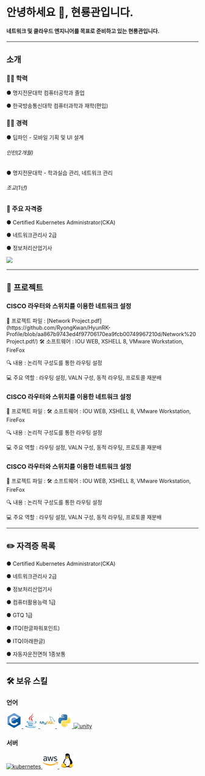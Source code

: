 <h1>안녕하세요 👋, 현룡관입니다.</h1>
<h4>네트워크 및 클라우드 엔지니어를 목표로 준비하고 있는 현룡관입니다.</h4>

---

<h2>소개</h2>
<h3 align="left">👨‍🎓 학력</h3>
● 명지전문대학 컴퓨터공학과 졸업</p>
● 한국방송통신대학 컴퓨터과학과 재학(편입)

<h3 align="left">👨‍💼 경력</h3>
● 딥파인 - 모바일 기획 및 UI 설계</p>
<h6>인턴(2개월)</h6>
● 명지전문대학 - 학과실습 관리, 네트워크 관리
<h6>조교(1년)</h6>

<h3 align="left">📝 주요 자격증</h3>
● Certified Kubernetes Administrator(CKA)</P>
● 네트워크관리사 2급</P>
● 정보처리산업기사
<p align="left"> <img src="https://github.com/user-attachments/assets/e90fb8da-b098-4763-8671-ead58001203f" width="150" height="auto">

---

<h2>📁 프로젝트</h2>

<h3>CISCO 라우터와 스위치를 이용한 네트워크 설정</h3>
  📄 프로젝트 파일 : [Network Project.pdf](https://github.com/RyongKwan/HyunRK-Profile/blob/aa867b9743ed4f97706170ea9fcb00749967210d/Network%20Project.pdf/)
  🛠️ 소프트웨어 : IOU WEB, XSHELL 8, VMware Workstation, FireFox</p>
  🔍 내용 : 논리적 구성도를 통한 라우팅 설정</p>
  💻 주요 역할 : 라우팅 설정, VALN 구성, 동적 라우팅, 프로토콜 재분배

<h3>CISCO 라우터와 스위치를 이용한 네트워크 설정</h3>
  📄 프로젝트 파일 :  
  🛠️ 소프트웨어 : IOU WEB, XSHELL 8, VMware Workstation, FireFox</p>
  🔍 내용 : 논리적 구성도를 통한 라우팅 설정</p>
  💻 주요 역할 : 라우팅 설정, VALN 구성, 동적 라우팅, 프로토콜 재분배

<h3>CISCO 라우터와 스위치를 이용한 네트워크 설정</h3>
  📄 프로젝트 파일 : 
  🛠️ 소프트웨어 : IOU WEB, XSHELL 8, VMware Workstation, FireFox</p>
  🔍 내용 : 논리적 구성도를 통한 라우팅 설정</p>
  💻 주요 역할 : 라우팅 설정, VALN 구성, 동적 라우팅, 프로토콜 재분배
  
---

<h2>✏️ 자격증 목록</h2>
● Certified Kubernetes Administrator(CKA)</P>
● 네트워크관리사 2급</P>
● 정보처리산업기사</P>
● 컴퓨터활용능력 1급</P>
● GTQ 1급</P>
● ITQ(한글파워포인트)</P>
● ITQ(아래한글)</p>
● 자동자운전면허 1종보통</P>

---

<h2>🛠️ 보유 스킬</h2>
<h3 align="left">언어</h3>
<p align="left"> <a href="https://www.cprogramming.com/" target="_blank" rel="noreferrer"> <img src="https://raw.githubusercontent.com/devicons/devicon/master/icons/c/c-original.svg" alt="c" width="40" height="40"/> </a> <a href="https://www.java.com" target="_blank" rel="noreferrer"> <img src="https://raw.githubusercontent.com/devicons/devicon/master/icons/java/java-original.svg" alt="java" width="40" height="40"/> </a> <a href="https://www.mysql.com/" target="_blank" rel="noreferrer"> <img src="https://raw.githubusercontent.com/devicons/devicon/master/icons/mysql/mysql-original-wordmark.svg" alt="mysql" width="40" height="40"/> </a> <a href="https://www.python.org" target="_blank" rel="noreferrer"> <img src="https://raw.githubusercontent.com/devicons/devicon/master/icons/python/python-original.svg" alt="python" width="40" height="40"/> </a> <a href="https://unity.com/" target="_blank" rel="noreferrer"> <img src="https://www.vectorlogo.zone/logos/unity3d/unity3d-icon.svg" alt="unity" width="40" height="40"/> </a> </p>
<h3 align="left">서버</h3>
<p align="left"> <a href="https://kubernetes.io" target="_blank" rel="noreferrer"> <img src="https://www.vectorlogo.zone/logos/kubernetes/kubernetes-icon.svg" alt="kubernetes" width="40" height="40"/> </a> <a href="https://aws.amazon.com" target="_blank" rel="noreferrer"> <img src="https://raw.githubusercontent.com/devicons/devicon/master/icons/amazonwebservices/amazonwebservices-original-wordmark.svg" alt="aws" width="40" height="40"/> </a> <a href="https://www.linux.org/" target="_blank" rel="noreferrer"> <img src="https://raw.githubusercontent.com/devicons/devicon/master/icons/linux/linux-original.svg" alt="linux" width="40" height="40"/> </a> </p>
